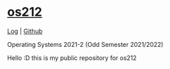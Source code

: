 # [os212](https://rickyantowm.github.io/os212/)

[Log](https://raw.githubusercontent.com/rickyantowm/os212/main/TXT/mylog.txt) | [Github](https://github.com/rickyantowm)

Operating Systems 2021-2 (Odd Semester 2021/2022)

Hello :D this is my public repository for os212





